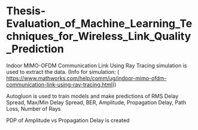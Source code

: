 # Thesis-Evaluation_of_Machine_Learning_Techniques_for_Wireless_Link_Quality_Prediction

Indoor MIMO-OFDM Communication Link Using Ray Tracing simulation is used to extract the data. (Info for simulation: ( https://www.mathworks.com/help/comm/ug/indoor-mimo-ofdm-communication-link-using-ray-tracing.html))

Autogluon is used to train models and make predictions of RMS Delay Spread, Max/Min Delay Spread, BER, Amplitude, Propagation Delay, Path Loss, Number of Rays

PDP of Amplitude vs Propagation Delay is created
